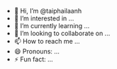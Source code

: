 - 👋 Hi, I’m @taiphailaanh
- 👀 I’m interested in ...
- 🌱 I’m currently learning ...
- 💞️ I’m looking to collaborate on ...
- 📫 How to reach me ...
- 😄 Pronouns: ...
- ⚡ Fun fact: ...

<!---
taiphailaanh/taiphailaanh is a ✨ special ✨ repository because its `README.md` (this file) appears on your GitHub profile.
You can click the Preview link to take a look at your changes.
--->
